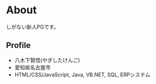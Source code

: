 # About
しがない新人PGです。


## Profile
- 八木下賢悟(やぎしたけんご)
- 愛知県名古屋市
- HTML/CSS/JavaScript, Java, VB.NET, SQL, ERPシステム
